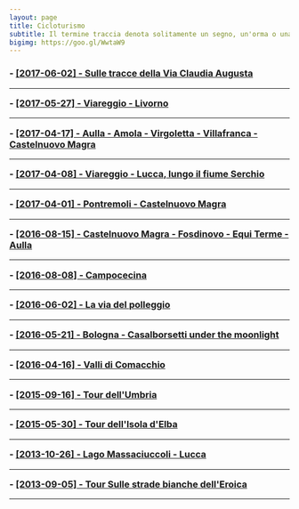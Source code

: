 ```yaml
---
layout: page
title: Cicloturismo
subtitle: Il termine traccia denota solitamente un segno, un'orma o una scia, ma possiede diversi altri significati.
bigimg: https://goo.gl/WwtaW9
---
```

<h3>
<!--- <a href="https://drive.google.com/open?id=13vrIVpfs-UdKaRHAi0Q0iIRaa6k&usp=sharing" target="_blank">[2017-08-07] - Due giorni su e giù per l'Appennino tosco emiliano</a><hr>
-->
- <a href="https:///michelesanges.github.io/tracks.html?map_index=13">[2017-06-02] - Sulle tracce della Via Claudia Augusta</a><hr>
- <a href="https://michelesanges.github.io/tracks.html?map_index=12">[2017-05-27] - Viareggio - Livorno</a><hr>
- <a href="https://michelesanges.github.io/tracks.html?map_index=11">[2017-04-17] - Aulla - Amola - Virgoletta - Villafranca - Castelnuovo Magra</a><hr>
- <a href="https://michelesanges.github.io/tracks.html?map_index=10">[2017-04-08] - Viareggio - Lucca, lungo il fiume Serchio</a><hr>
- <a href="https://michelesanges.github.io/tracks.html?map_index=9">[2017-04-01] - Pontremoli - Castelnuovo Magra</a><hr>
- <a href="https://michelesanges.github.io/tracks.html?map_index=8">[2016-08-15] - Castelnuovo Magra - Fosdinovo - Equi Terme - Aulla</a><hr>
- <a href="https://michelesanges.github.io/tracks.html?map_index=7">[2016-08-08] - Campocecina</a><hr>
- <a href="https://michelesanges.github.io/tracks.html?map_index=6">[2016-06-02] - La via del polleggio</a><hr>
- <a href="https://michelesanges.github.io/tracks.html?map_index=5">[2016-05-21] - Bologna - Casalborsetti under the moonlight</a><hr>
- <a href="https://michelesanges.github.io/tracks.html?map_index=4">[2016-04-16] - Valli di Comacchio</a><hr>
- <a href="https://michelesanges.github.io/tracks.html?map_index=3">[2015-09-16] - Tour dell'Umbria</a><hr>
- <a href="https://michelesanges.github.io/tracks.html?map_index=2">[2015-05-30] - Tour dell'Isola d'Elba</a><hr>
- <a href="https://michelesanges.github.io/tracks.html?map_index=1">[2013-10-26] - Lago Massaciuccoli - Lucca</a><hr>
- <a href="https://michelesanges.github.io/tracks.html?map_index=0">[2013-09-05] - Tour Sulle strade bianche dell'Eroica</a><hr>

<!--<hr width="75%">
- <a href="http://michelesanges.github.io/tracks.html">TUTTE LE TRACCE</a>-->
</h3>

